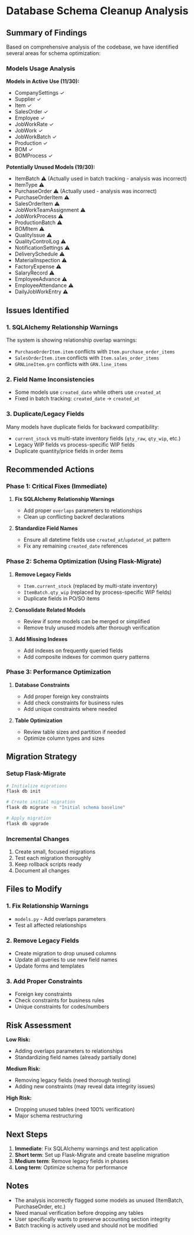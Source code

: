 # Database Schema Cleanup Analysis

## Summary of Findings

Based on comprehensive analysis of the codebase, we have identified several areas for schema optimization:

### Models Usage Analysis

**Models in Active Use (11/30):**
- CompanySettings ✓
- Supplier ✓  
- Item ✓
- SalesOrder ✓
- Employee ✓
- JobWorkRate ✓
- JobWork ✓
- JobWorkBatch ✓
- Production ✓
- BOM ✓
- BOMProcess ✓

**Potentially Unused Models (19/30):**
- ItemBatch ⚠️ (Actually used in batch tracking - analysis was incorrect)
- ItemType ⚠️
- PurchaseOrder ⚠️ (Actually used - analysis was incorrect)
- PurchaseOrderItem ⚠️
- SalesOrderItem ⚠️
- JobWorkTeamAssignment ⚠️
- JobWorkProcess ⚠️
- ProductionBatch ⚠️
- BOMItem ⚠️
- QualityIssue ⚠️
- QualityControlLog ⚠️
- NotificationSettings ⚠️
- DeliverySchedule ⚠️
- MaterialInspection ⚠️
- FactoryExpense ⚠️
- SalaryRecord ⚠️
- EmployeeAdvance ⚠️
- EmployeeAttendance ⚠️
- DailyJobWorkEntry ⚠️

## Issues Identified

### 1. SQLAlchemy Relationship Warnings
The system is showing relationship overlap warnings:
- `PurchaseOrderItem.item` conflicts with `Item.purchase_order_items`
- `SalesOrderItem.item` conflicts with `Item.sales_order_items`  
- `GRNLineItem.grn` conflicts with `GRN.line_items`

### 2. Field Name Inconsistencies
- Some models use `created_date` while others use `created_at`
- Fixed in batch tracking: `created_date` → `created_at`

### 3. Duplicate/Legacy Fields
Many models have duplicate fields for backward compatibility:
- `current_stock` vs multi-state inventory fields (`qty_raw`, `qty_wip`, etc.)
- Legacy WIP fields vs process-specific WIP fields
- Duplicate quantity/price fields in order items

## Recommended Actions

### Phase 1: Critical Fixes (Immediate)
1. **Fix SQLAlchemy Relationship Warnings**
   - Add proper `overlaps` parameters to relationships
   - Clean up conflicting backref declarations

2. **Standardize Field Names**
   - Ensure all datetime fields use `created_at`/`updated_at` pattern
   - Fix any remaining `created_date` references

### Phase 2: Schema Optimization (Using Flask-Migrate)
1. **Remove Legacy Fields**
   - `Item.current_stock` (replaced by multi-state inventory)
   - `ItemBatch.qty_wip` (replaced by process-specific WIP fields)
   - Duplicate fields in PO/SO items

2. **Consolidate Related Models**
   - Review if some models can be merged or simplified
   - Remove truly unused models after thorough verification

3. **Add Missing Indexes**
   - Add indexes on frequently queried fields
   - Add composite indexes for common query patterns

### Phase 3: Performance Optimization
1. **Database Constraints**
   - Add proper foreign key constraints
   - Add check constraints for business rules
   - Add unique constraints where needed

2. **Table Optimization**
   - Review table sizes and partition if needed
   - Optimize column types and sizes

## Migration Strategy

### Setup Flask-Migrate
```bash
# Initialize migrations
flask db init

# Create initial migration
flask db migrate -m "Initial schema baseline"

# Apply migration
flask db upgrade
```

### Incremental Changes
1. Create small, focused migrations
2. Test each migration thoroughly
3. Keep rollback scripts ready
4. Document all changes

## Files to Modify

### 1. Fix Relationship Warnings
- `models.py` - Add overlaps parameters
- Test all affected relationships

### 2. Remove Legacy Fields
- Create migration to drop unused columns
- Update all queries to use new field names
- Update forms and templates

### 3. Add Proper Constraints
- Foreign key constraints
- Check constraints for business rules
- Unique constraints for codes/numbers

## Risk Assessment

**Low Risk:**
- Adding overlaps parameters to relationships
- Standardizing field names (already partially done)

**Medium Risk:**
- Removing legacy fields (need thorough testing)
- Adding new constraints (may reveal data integrity issues)

**High Risk:**
- Dropping unused tables (need 100% verification)
- Major schema restructuring

## Next Steps

1. **Immediate**: Fix SQLAlchemy warnings and test application
2. **Short term**: Set up Flask-Migrate and create baseline migration
3. **Medium term**: Remove legacy fields in phases
4. **Long term**: Optimize schema for performance

## Notes
- The analysis incorrectly flagged some models as unused (ItemBatch, PurchaseOrder, etc.)
- Need manual verification before dropping any tables
- User specifically wants to preserve accounting section integrity
- Batch tracking is actively used and should not be modified